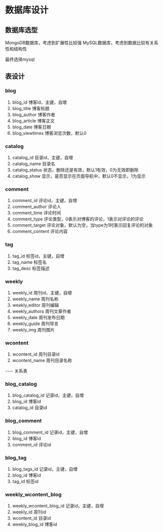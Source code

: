 # 数据库设计

## 数据库选型
MongoDB数据库，考虑到扩展性比较强
MySQL数据库，考虑到数据比较有关系性和结构性

最终选择mysql

## 表设计

### blog
1. blog_id 博客id，主键，自增
2. blog_title 博客标题
3. blog_author 博客作者
4. blog_article 博客正文
5. blog_date 博客日期
6. blog_viewtimes 博客浏览次数，默认0

### catalog
1. catalog_id 目录id，主键，自增
2. catalog_name 目录名
3. catalog_status 状态，删除还是有效，默认1有效，0为无效即删除
4. catalog_show 显示，是否显示在页面导航中，默认0不显示，1为显示


### comment
1. comment_id 评论id，主键，自增
2. comment_author 评论人
3. comment_time 评论时间
4. comment_type 评论类型，0表示对博客的评论，1表示对评论的评论
5. comment_target 评论对象，默认为空，当type为1时表示回复评论的对象
6. comment_content 评论内容

### tag
1. tag_id 标签id，主键，自增
2. tag_name 标签名
3. tag_desc 标签描述

### weekly
1. weekly_id 周刊id，主键，自增
2. weekly_name 周刊名称
3. weekly_editor 周刊编辑
4. weekly_authors 周刊文章作者
5. weekly_date 周刊发布日期
6. weekly_guide 周刊导言
7. weekly_img 周刊图片

### wcontent
1. wcontent_id 周刊目录id
2. wcontent_name 周刊目录名称

---- 关系表

### blog_catalog
1. blog_catalog_id 记录id，主键，自增
2. blog_id 博客id
3. catalog_id 目录id


### blog_comment
1. blog_comment_id 记录id，主键，自增
2. blog_id 博客id
3. comment_id 评论id


### blog_tag
1. blog_tags_id 记录id，主键，自增
2. blog_id 博客id
3. tag_id 标签id


### weekly_wcontent_blog
1. weekly_wcontent_blog_id 记录id，主键，自增
2. weekly_id 周刊id
3. wcontent_id 目录id
4. weekly_blog_id 博客id